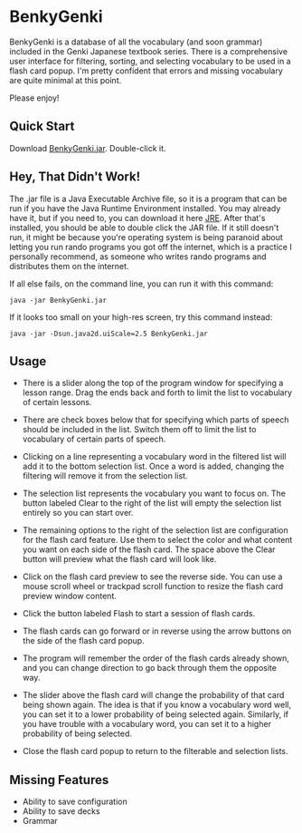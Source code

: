 # BenkyGenki

BenkyGenki is a database of all the vocabulary (and soon grammar) included in the Genki Japanese textbook series. There is a comprehensive user interface for filtering, sorting, and selecting vocabulary to be used in a flash card popup. I'm pretty confident that errors and missing vocabulary are quite minimal at this point.

Please enjoy!

## Quick Start

Download [BenkyGenki.jar](../../raw/master/jar/BenkyGenki.jar). Double-click it.

## Hey, That Didn't Work!

The .jar file is a Java Executable Archive file, so it is a program that can be run if you have the Java Runtime Environment installed. You may already have it, but if you need to, you can download it here [JRE](https://java.com/en/download/). After that's installed, you should be able to double click the JAR file. If it still doesn't run, it might be because you're operating system is being paranoid about letting you run rando programs you got off the internet, which is a practice I personally recommend, as someone who writes rando programs and distributes them on the internet.

If all else fails, on the command line, you can run it with this command:
```
java -jar BenkyGenki.jar
```

If it looks too small on your high-res screen, try this command instead:
```
java -jar -Dsun.java2d.uiScale=2.5 BenkyGenki.jar
```

## Usage

* There is a slider along the top of the program window for specifying a lesson range. Drag the ends back and forth to limit the list to vocabulary of certain lessons.
* There are check boxes below that for specifying which parts of speech should be included in the list. Switch them off to limit the list to vocabulary of certain parts of speech.

* Clicking on a line representing a vocabulary word in the filtered list will add it to the bottom selection list. Once a word is added, changing the filtering will remove it from the selection list.
* The selection list represents the vocabulary you want to focus on. The button labeled Clear to the right of the list will empty the selection list entirely so you can start over.
* The remaining options to the right of the selection list are configuration for the flash card feature. Use them to select the color and what content you want on each side of the flash card. The space above the Clear button will preview what the flash card will look like.
* Click on the flash card preview to see the reverse side. You can use a mouse scroll wheel or trackpad scroll function to resize the flash card preview window content.
* Click the button labeled Flash to start a session of flash cards.

* The flash cards can go forward or in reverse using the arrow buttons on the side of the flash card popup.
* The program will remember the order of the flash cards already shown, and you can change direction to go back through them the opposite way.
* The slider above the flash card will change the probability of that card being shown again. The idea is that if you know a vocabulary word well, you can set it to a lower probability of being selected again. Similarly, if you have trouble with a vocabulary word, you can set it to a higher probability of being selected.
* Close the flash card popup to return to the filterable and selection lists.

## Missing Features

* Ability to save configuration
* Ability to save decks
* Grammar
